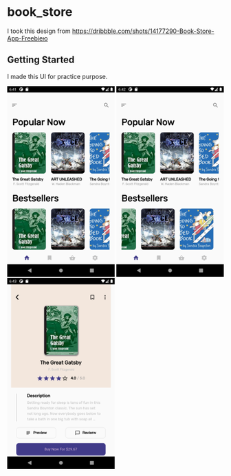 # book_store

I took this design from https://dribbble.com/shots/14177290-Book-Store-App-Freebieю

## Getting Started

I made this UI for practice purpose.

<img src="/showcase_img/first_screen1.png" alt="first_screen" width="250"/> <img src="/showcase_img/first_screen2.png" alt="first_screen" width="250"/> <img src="/showcase_img/second_screen.png" alt="first_screen" width="250"/>
